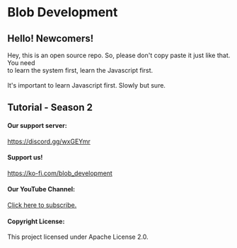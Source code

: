 # Blob Development
## Hello! Newcomers!
Hey, this is an open source repo. So, please don't copy paste it just like that. You need <br>
to learn the system first, learn the Javascript first. <br>
<br>
It's important to learn Javascript first. Slowly but sure.
<br>
## Tutorial - Season 2

#### Our support server:
https://discord.gg/wxGEYmr

#### Support us!
https://ko-fi.com/blob_development

#### Our YouTube Channel:
[Click here to subscribe.](https://youtube.com/channel/UCY4YXLSvrMjdls6vF6Lfj6A)

#### Copyright License:
This project licensed under Apache License 2.0.
